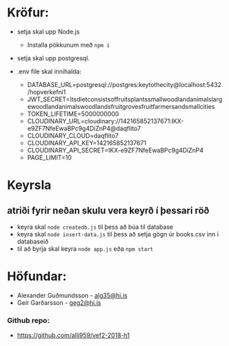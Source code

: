 # Kröfur:

* setja skal upp Node.js
  - Installa pökkunum með `npm i`

* setja skal upp postgresql.

* .env file skal innihalda:
  - DATABASE_URL=postgresql://postgres:keytothecity@localhost:5432/hopverkefni1
  - JWT_SECRET=Itsdietconsistsoffruitsplantssmallwoodlandanimalslargewoodlandanimalswoodlandsfruitgrovesfruitfarmersandsmallcities
  - TOKEN_LIFETIME=5000000000
  - CLOUDINARY_URL=cloudinary://142165852137671:IKX-e9ZF7NfeEwaBPc9g4DiZnP4@daqflito7
  - CLOUDINARY_CLOUD=daqflito7
  - CLOUDINARY_API_KEY=142165852137671
  - CLOUDINARY_API_SECRET=IKX-e9ZF7NfeEwaBPc9g4DiZnP4
  - PAGE_LIMIT=10


# Keyrsla

## atriði fyrir neðan skulu vera keyrð í þessari röð
* keyra skal `node createdb.js` til þess að búa til database
* keyra skal `node insert-data.js` til þess að setja gögn úr books.csv inn í databaseið
* til að byrja skal keyra `node app.js` eða `npm start`

# Höfundar:

* Alexander Guðmundsson - alg35@hi.is
* Geir Garðarsson       - geg2@hi.is

### Github repo:

* https://github.com/alli959/vef2-2018-h1
 


